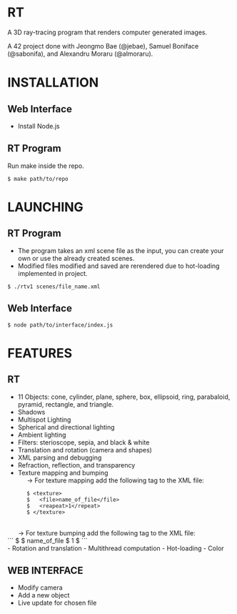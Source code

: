# RT
A 3D ray-tracing program that renders computer generated images.

A 42 project done with Jeongmo Bae (@jebae), Samuel Boniface (@sabonifa), and Alexandru Moraru (@almoraru).

# INSTALLATION

## Web Interface
- Install Node.js

## RT Program
Run make inside the repo.
```
$ make path/to/repo
```
# LAUNCHING 
## RT Program
- The program takes an xml scene file as the input, you can create your own or use the already created scenes.
- Modified files modified and saved are rerendered due to hot-loading implemented in project.
```
$ ./rtv1 scenes/file_name.xml
```

## Web Interface
```
$ node path/to/interface/index.js
```

# FEATURES
## RT
- 11 Objects: cone, cylinder, plane, sphere, box, ellipsoid, ring, parabaloid, pyramid, rectangle, and triangle.
- Shadows
- Multispot Lighting
- Spherical and directional lighting
- Ambient lighting
- Filters: sterioscope, sepia, and black & white
- Translation and rotation (camera and shapes)
- XML parsing and debugging
- Refraction, reflection, and transparency
- Texture mapping and bumping <br/>
&nbsp;&nbsp;&nbsp;&nbsp;&nbsp;-> For texture mapping add the following tag to the XML file: <br/>
```
      $ <texture>
      $   <file>name_of_file</file>
      $   <reapeat>1</repeat>
      $ </texture>
```
<br/>
&nbsp;&nbsp;&nbsp;&nbsp;&nbsp; -> For texture bumping add the following tag to the XML file: <br/>
```
      $ <bump_map>
      $   <file>name_of_file</file>
      $   <reapeat>1</repeat>
      $ </bump_map>
```
<br/>
- Rotation and translation
- Multithread computation
- Hot-loading
- Color

## WEB INTERFACE
- Modify camera
- Add a new object
- Live update for chosen file


